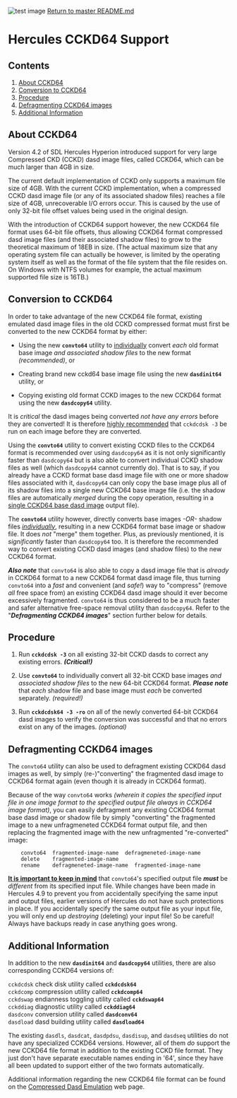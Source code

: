 ![test image](images/image_header_herculeshyperionSDL.png)
[Return to master README.md](../README.md)

# Hercules CCKD64 Support

## Contents

1. [About CCKD64](#About-CCKD64)
2. [Conversion to CCKD64](#Conversion-to-CCKD64)
3. [Procedure](#Procedure)
4. [Defragmenting CCKD64 images](#Defragmenting-CCKD64-images)
5. [Additional Information](#Additional-Information)
  
## About CCKD64

Version 4.2 of SDL Hercules Hyperion introduced support for very large Compressed CKD (CCKD) dasd image files, called CCKD64, which can be much larger than 4GB in size.

The current default implementation of CCKD only supports a maximum file size of 4GB.  With the current CCKD implementation, when a compressed CCKD dasd image file (or any of its associated shadow files) reaches a file size of 4GB, unrecoverable I/O errors occur.  This is caused by the use of only 32-bit file offset values being used in the original design.

With the introduction of CCKD64 support however, the new CCKD64 file format uses 64-bit file offsets, thus allowing CCKD64 format compressed dasd image files (and their associated shadow files) to grow to the theoretical maximum of 18EB in size.  (The actual maximum size that any operating system file can actually be however, is limited by the operating system itself as well as the format of the file system that the file resides on.  On Windows with NTFS volumes for example, the actual maximum supported file size is 16TB.)

## Conversion to CCKD64

In order to take advantage of the new CCKD64 file format, existing emulated dasd image files in the old CCKD compressed format must first be converted to the new CCKD64 format by either:


- Using the new **`convto64`** utility to <u>individually</u> convert _each_ old format base image _and associated shadow files_ to the new format _(recommended)_, or


- Creating brand new cckd64 base image file using the new **`dasdinit64`** utility, or


- Copying existing old format CCKD images to the new CCKD64 format using the new **`dasdcopy64`** utility.


It is _critical_ the dasd images being converted _not have any errors_ before they are converted!  It is therefore <u>highly recommended</u> that `cckdcdsk -3` be run on each image before they are converted.

Using the **`convto64`** utility to convert existing CCKD files to the CCKD64 format is recommended over using `dasdcopy64` as it is not only significantly faster than `dasdcopy64` but is also able to convert individual CCKD shadow files as well (which `dasdcopy64` cannot currently do).  That is to say, if you already have a CCKD format base dasd image file with one or more shadow files associated with it, `dasdcopy64` can only copy the base image plus all of its shadow files into a single new CCKD64 base image file (i.e. the shadow files are automatically _merged_ during the copy operation, resulting in a <u>single CCKD64 base dasd image</u> output file).  

The **`convto64`** utility however, directly converts base images _-OR-_ shadow files _<u>individually</u>_, resulting in a new CCKD64 format base image or shadow file.  It does _not_ "merge" them together. Plus, as previously mentioned, it is _significantly_ faster than `dasdcopy64` too.  It is therefore the recommended way to convert existing CCKD dasd images (and shadow files) to the new CCKD64 format.

_**Also note**_ that `convto64` is also able to copy a dasd image file that is <i>already</i> in CCKD64 format to a new CCKD64 format dasd image file, thus turning `convto64` into a <i>fast</i> and convenient (and <i>safe!</i>) way to "compress" (remove <i>all</i> free space from) an existing CCKD64 dasd image should it ever become excessively fragmented. `convto64` is thus considered to be a much faster and safer alternative free-space removal utility than `dasdcopy64`. Refer to the "_**Defragmenting CCKD64 images**_" section further below for details.

## Procedure

1. Run **`cckdcdsk -3`** on all existing 32-bit CCKD dasds to correct any existing errors. _**(Critical!)**_

2. Use **`convto64`** to individually convert all 32-bit CCKD base images _and associated shadow files_ to the new 64-bit CCKD64 format. _**Please note**_ that _each_ shadow file and base image must _each_ be converted separately. _(required!)_

3. Run **`cckdcdsk64 -3 -ro`** on all of the newly converted 64-bit CCKD64 dasd images to verify the conversion was successful and that no errors exist on any of the images. _(optional)_

## Defragmenting CCKD64 images

The `convto64` utility can also be used to defragment existing CCKD64 dasd images as well, by simply
(re-)"converting" the fragmented dasd image to CCKD64 format again (even though it is already
in CCKD64 format).

Because of the way `convto64` works _(wherein it copies the specified input file in one image format
to the specified output file always in CCKD64 image format)_, you can easily defragment any existing
CCKD64 format base dasd image or shadow file by simply "converting" the fragmented image to a new
unfragmeneted CCKD64 format output file, and then replacing the fragmented image with the new
unfragmented "re-converted" image:

```
    convto64  fragmented-image-name  defragmeneted-image-name
    delete    fragmented-image-name
    rename    defragmeneted-image-name  fragmented-image-name
```
<u>**It is important to keep in mind**</u> that `convto64`'s specified output file _**must**_ be _different_
from its specified input file. While changes have been made in Hercules 4.9 to prevent you from
accidentally specifying the same input and output files, earlier versions of Hercules do not have such
protections in place. If you accidentally specify the same output file as your input file, you will
only end up _destroying_ (deleting) your input file! So be careful! Always have backups ready in case
anything goes wrong.


## Additional Information

In addition to the new **`dasdinit64`** and **`dasdcopy64`** utilities, there are also corresponding CCKD64 versions of:


  `cckdcdsk` check disk utility called **`cckdcdsk64`**  
  `cckdcomp` compression utility called **`cckdcomp64`**  
  `cckdswap` endianness toggling utility called **`cckdswap64`**  
  `cckddiag` diagnostic utility called **`cckddiag64`**  
  `dasdconv` conversion utility called **`dasdconv64`**  
  `dasdload` dasd building utility called **`dasdload64`**  


The existing `dasdls`, `dasdcat`, `dasdpdsu`, `dasdisup`, and `dasdseq` utilities do not have any specialized CCKD64 versions.  However, all of them _do_ support the new CCKD64 file format in addition to the existing CCKD file format. They just don't have separate executable names ending in '64', since they have all been updated to support either of the two formats automatically.

Additional information regarding the new CCKD64 file format can be found on the [Compressed Dasd Emulation](https://sdl-hercules-390.github.io/html/cckddasd.html) web page.
